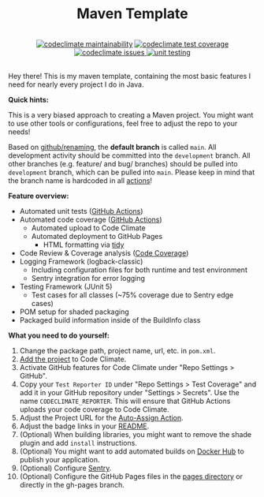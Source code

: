 <div align="center">
    <h1>Maven Template</h1>
    <br>
    <a href="https://codeclimate.com/github/niklas2810/maven-template/maintainability">
        <img alt="codeclimate maintainability" src="https://img.shields.io/codeclimate/maintainability/niklas2810/maven-template?logo=Code%20Climate&style=for-the-badge"/></a>
    <a href="https://codeclimate.com/github/niklas2810/maven-template/test_coverage">
        <img alt="codeclimate test coverage" src="https://img.shields.io/codeclimate/coverage/niklas2810/maven-template?logo=Code%20Climate&style=for-the-badge"/></a>
    <br>
    <a href="https://codeclimate.com/github/niklas2810/maven-template/issues">
        <img alt="codeclimate issues" src="https://img.shields.io/codeclimate/issues/niklas2810/maven-template?logo=Code%20Climate&style=for-the-badge"/>
    </a>    
    <a href="https://github.com/niklas2810/maven-template/actions?query=workflow%3A%22Unit+Tests%22">
    <img alt="unit testing" src="https://img.shields.io/github/workflow/status/niklas2810/maven-template/Unit%20Testing?logo=GitHub&label=Unit%20Tests&style=for-the-badge"/></a>
    <br>
    <br>   
</div> 

Hey there! This is my maven template, containing the most
basic features I need for nearly every project I do in Java.

**Quick hints:**

This is a very biased approach to creating a Maven project. You might want to use other tools
or configurations, feel free to adjust the repo to your needs!

Based on [github/renaming](https://github.com/github/renaming), the **default branch** is called `main`.
All development activity should be committed into the `development` branch. All other branches
(e.g. feature/ and bug/ branches) should be pulled into `development` branch, which can be pulled
into `main`. Please keep in mind that the branch name is hardcoded in all [actions](.github/workflows)!

**Feature overview:**

- Automated unit tests ([GitHub Actions](.github/workflows/testing.yml))
- Automated code coverage ([GitHub Actions](.github/workflows/coverage.yml))
    - Automated upload to Code Climate
    - Automated deployment to GitHub Pages
        - HTML formatting via [tidy](http://www.html-tidy.org/)
- Code Review & Coverage analysis ([Code Coverage](https://codeclimate.com/quality/))
- Logging Framework (logback-classic)
    - Including configuration files for both runtime and test environment
    - Sentry integration for error logging
-  Testing Framework (JUnit 5)
    - Test cases for all classes (~75% coverage due to Sentry edge cases) 
- POM setup for shaded packaging
- Packaged build information inside of the BuildInfo class 

**What you need to do yourself:**

1. Change the package path, project name, url, etc. in `pom.xml`.
2. [Add the project](https://codeclimate.com/github/repos/new) to Code Climate.
3. Activate GitHub features for Code Climate under "Repo Settings > GitHub".
4. Copy your `Test Reporter ID` under "Repo Settings > Test Coverage" and add it in
your GitHub repository under "Settings > Secrets". Use the name `CODECLIMATE_REPORTER`.
This will ensure that GitHub Actions uploads your code coverage to Code Climate.
5. Adjust the Project URL for the [Auto-Assign Action](.github/workflows/assign.yml).
6. Adjust the badge links in your [README](README.md).
7. (Optional) When building libraries, you might want to remove the shade plugin and add `install`
instructions.
8. (Optional) You might want to add automated builds on [Docker Hub](https://hub.docker.com) to 
publish your application.
9. (Optional) Configure [Sentry](https://sentry.io).
10. (Optional) Configure the GitHub Pages files in the [pages directory](pages) or directly in the
gh-pages branch.
